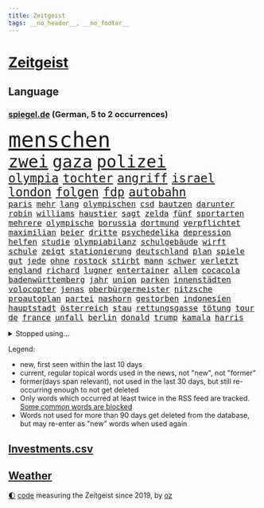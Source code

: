 ```yaml
---
title: Zeitgeist
tags: __no_header__, __no_footer__
---
```


# [Zeitgeist](https://oliz.io/zeitgeist/)

## Language

<h3><a href="https://www.spiegel.de" target="_blank">spiegel.de</a> (German, 5 to 2 occurrences)</h3>
<p style="font-family:monospace">
<span style="font-size:32pt"><a href="news_links.html#menschen" class="current">menschen</a></span>
<br>
<span style="font-size:25pt"><a href="news_links.html#zwei" class="current">zwei</a></span>
<span style="font-size:25pt"><a href="news_links.html#gaza" class="current">gaza</a></span>
<span style="font-size:25pt"><a href="news_links.html#polizei" class="current">polizei</a></span>
<br>
<span style="font-size:18pt"><a href="news_links.html#olympia" class="current">olympia</a></span>
<span style="font-size:18pt"><a href="news_links.html#tochter" class="current">tochter</a></span>
<span style="font-size:18pt"><a href="news_links.html#angriff" class="current">angriff</a></span>
<span style="font-size:18pt"><a href="news_links.html#israel" class="current">israel</a></span>
<span style="font-size:18pt"><a href="news_links.html#london" class="current">london</a></span>
<span style="font-size:18pt"><a href="news_links.html#folgen" class="current">folgen</a></span>
<span style="font-size:18pt"><a href="news_links.html#fdp" class="current">fdp</a></span>
<span style="font-size:18pt"><a href="news_links.html#autobahn" class="current">autobahn</a></span>
<br>
<span style="font-size:12pt"><a href="news_links.html#paris" class="current">paris</a></span>
<span style="font-size:12pt"><a href="news_links.html#mehr" class="current">mehr</a></span>
<span style="font-size:12pt"><a href="news_links.html#lang" class="current">lang</a></span>
<span style="font-size:12pt"><a href="news_links.html#olympischen" class="current">olympischen</a></span>
<span style="font-size:12pt"><a href="news_links.html#csd" class="current">csd</a></span>
<span style="font-size:12pt"><a href="news_links.html#bautzen" class="current">bautzen</a></span>
<span style="font-size:12pt"><a href="news_links.html#darunter" class="current">darunter</a></span>
<span style="font-size:12pt"><a href="news_links.html#robin" class="current">robin</a></span>
<span style="font-size:12pt"><a href="news_links.html#williams" class="current">williams</a></span>
<span style="font-size:12pt"><a href="news_links.html#haustier" class="new">haustier</a></span>
<span style="font-size:12pt"><a href="news_links.html#sagt" class="current">sagt</a></span>
<span style="font-size:12pt"><a href="news_links.html#zelda" class="new">zelda</a></span>
<span style="font-size:12pt"><a href="news_links.html#fünf" class="current">fünf</a></span>
<span style="font-size:12pt"><a href="news_links.html#sportarten" class="current">sportarten</a></span>
<span style="font-size:12pt"><a href="news_links.html#mehrere" class="current">mehrere</a></span>
<span style="font-size:12pt"><a href="news_links.html#olympische" class="current">olympische</a></span>
<span style="font-size:12pt"><a href="news_links.html#borussia" class="current">borussia</a></span>
<span style="font-size:12pt"><a href="news_links.html#dortmund" class="current">dortmund</a></span>
<span style="font-size:12pt"><a href="news_links.html#verpflichtet" class="current">verpflichtet</a></span>
<span style="font-size:12pt"><a href="news_links.html#maximilian" class="current">maximilian</a></span>
<span style="font-size:12pt"><a href="news_links.html#beier" class="current">beier</a></span>
<span style="font-size:12pt"><a href="news_links.html#dritte" class="current">dritte</a></span>
<span style="font-size:12pt"><a href="news_links.html#psychedelika" class="new">psychedelika</a></span>
<span style="font-size:12pt"><a href="news_links.html#depression" class="current">depression</a></span>
<span style="font-size:12pt"><a href="news_links.html#helfen" class="current">helfen</a></span>
<span style="font-size:12pt"><a href="news_links.html#studie" class="current">studie</a></span>
<span style="font-size:12pt"><a href="news_links.html#olympiabilanz" class="new">olympiabilanz</a></span>
<span style="font-size:12pt"><a href="news_links.html#schulgebäude" class="current">schulgebäude</a></span>
<span style="font-size:12pt"><a href="news_links.html#wirft" class="current">wirft</a></span>
<span style="font-size:12pt"><a href="news_links.html#schule" class="current">schule</a></span>
<span style="font-size:12pt"><a href="news_links.html#zeigt" class="current">zeigt</a></span>
<span style="font-size:12pt"><a href="news_links.html#stationierung" class="current">stationierung</a></span>
<span style="font-size:12pt"><a href="news_links.html#deutschland" class="current">deutschland</a></span>
<span style="font-size:12pt"><a href="news_links.html#plan" class="current">plan</a></span>
<span style="font-size:12pt"><a href="news_links.html#spiele" class="current">spiele</a></span>
<span style="font-size:12pt"><a href="news_links.html#gut" class="current">gut</a></span>
<span style="font-size:12pt"><a href="news_links.html#jede" class="current">jede</a></span>
<span style="font-size:12pt"><a href="news_links.html#ohne" class="current">ohne</a></span>
<span style="font-size:12pt"><a href="news_links.html#rostock" class="current">rostock</a></span>
<span style="font-size:12pt"><a href="news_links.html#stirbt" class="current">stirbt</a></span>
<span style="font-size:12pt"><a href="news_links.html#mann" class="current">mann</a></span>
<span style="font-size:12pt"><a href="news_links.html#schwer" class="current">schwer</a></span>
<span style="font-size:12pt"><a href="news_links.html#verletzt" class="current">verletzt</a></span>
<span style="font-size:12pt"><a href="news_links.html#england" class="current">england</a></span>
<span style="font-size:12pt"><a href="news_links.html#richard" class="current">richard</a></span>
<span style="font-size:12pt"><a href="news_links.html#lugner" class="current">lugner</a></span>
<span style="font-size:12pt"><a href="news_links.html#entertainer" class="new">entertainer</a></span>
<span style="font-size:12pt"><a href="news_links.html#allem" class="current">allem</a></span>
<span style="font-size:12pt"><a href="news_links.html#cocacola" class="current">cocacola</a></span>
<span style="font-size:12pt"><a href="news_links.html#badenwürttemberg" class="current">badenwürttemberg</a></span>
<span style="font-size:12pt"><a href="news_links.html#jahr" class="current">jahr</a></span>
<span style="font-size:12pt"><a href="news_links.html#union" class="current">union</a></span>
<span style="font-size:12pt"><a href="news_links.html#parken" class="new">parken</a></span>
<span style="font-size:12pt"><a href="news_links.html#innenstädten" class="new">innenstädten</a></span>
<span style="font-size:12pt"><a href="news_links.html#volocopter" class="new">volocopter</a></span>
<span style="font-size:12pt"><a href="news_links.html#jenas" class="new">jenas</a></span>
<span style="font-size:12pt"><a href="news_links.html#oberbürgermeister" class="current">oberbürgermeister</a></span>
<span style="font-size:12pt"><a href="news_links.html#nitzsche" class="new">nitzsche</a></span>
<span style="font-size:12pt"><a href="news_links.html#proautoplan" class="new">proautoplan</a></span>
<span style="font-size:12pt"><a href="news_links.html#partei" class="current">partei</a></span>
<span style="font-size:12pt"><a href="news_links.html#nashorn" class="new">nashorn</a></span>
<span style="font-size:12pt"><a href="news_links.html#gestorben" class="current">gestorben</a></span>
<span style="font-size:12pt"><a href="news_links.html#indonesien" class="current">indonesien</a></span>
<span style="font-size:12pt"><a href="news_links.html#hauptstadt" class="current">hauptstadt</a></span>
<span style="font-size:12pt"><a href="news_links.html#österreich" class="current">österreich</a></span>
<span style="font-size:12pt"><a href="news_links.html#stau" class="current">stau</a></span>
<span style="font-size:12pt"><a href="news_links.html#rettungsgasse" class="new">rettungsgasse</a></span>
<span style="font-size:12pt"><a href="news_links.html#tötung" class="current">tötung</a></span>
<span style="font-size:12pt"><a href="news_links.html#tour" class="current">tour</a></span>
<span style="font-size:12pt"><a href="news_links.html#de" class="current">de</a></span>
<span style="font-size:12pt"><a href="news_links.html#france" class="current">france</a></span>
<span style="font-size:12pt"><a href="news_links.html#unfall" class="current">unfall</a></span>
<span style="font-size:12pt"><a href="news_links.html#berlin" class="current">berlin</a></span>
<span style="font-size:12pt"><a href="news_links.html#donald" class="current">donald</a></span>
<span style="font-size:12pt"><a href="news_links.html#trump" class="current">trump</a></span>
<span style="font-size:12pt"><a href="news_links.html#kamala" class="current">kamala</a></span>
<span style="font-size:12pt"><a href="news_links.html#harris" class="current">harris</a></span>
</p>
<details>
<summary>Stopped using...</summary>
<p class="former" style="font-size:12pt">
mainz(1391) leichter(1390) müssten(1390) co₂(1389) cristiano(1389) getan(1389) investieren(1389) nein(1389) pressekonferenz(1389) ronaldo(1389) steigenden(1389) treffer(1389) verlegt(1389) angeklagte(1388) beschäftigt(1388) einstieg(1388) lebensmittel(1388) nachruf(1388) sanktionen(1388) staatschef(1388) vorschläge(1388) 75(1387) bundesrepublik(1387) kohle(1387) vereinigten(1387) 6(1386) aufgefordert(1386) brüssel(1386) gewaltige(1386) gezogen(1386) summe(1386) volker(1386) analyse(1385) becker(1385) berufung(1385) blickt(1385) joachim(1385) lastwagen(1385) pflege(1385) plus(1385) schaltet(1385) verlust(1385) welchem(1385) xi(1385) äußerungen(1385) egal(1384) klaren(1384) übergriffe(1384) allianz(1383) bochum(1383) erlassen(1383) flüchtlinge(1383) julian(1383) keller(1383) mittel(1383) rechnet(1383) rheinlandpfalz(1383) schiedsrichter(1383) sexuelle(1383) verstorbenen(1383) digitalisierung(1382) nahverkehr(1382) gehe(1381) lust(1381) portugal(1381) saarland(1381) spott(1381) umwelt(1381) anwälte(1380) minute(1380) niederlande(1380) 29(1379) behörde(1379) gegangen(1379) leer(1379) märz(1379) pocht(1379) aufruf(1378) leitet(1378) sache(1378) senkt(1378) stets(1378) verschwand(1378) ökonom(1378) angeklagter(1377) fleisch(1377) klären(1377) aufnahme(1376) trafen(1376) franziskus(1375) manuel(1375) mode(1375) papst(1375) türkischen(1375) dementiert(1374) fliehen(1373) geflogen(1372) organisation(1372) rom(1372) belegen(1371) kleines(1371) klimapolitik(1370) ebenso(1366) mercedes(1365) pflicht(1362) taliban(1362) katholischen(1359) wahrscheinlich(1359) wusste(1358) brach(1356) insolvenz(1355) hilfen(1353) karten(1352) syrer(1352) niedrig(1351) fehlende(1350) munition(1349) tuchel(1344) langem(1326) missbrauchs(1326) stopp(1305) wetterdienst(1295) öffnet(1278) rein(1240) fußballnationalmannschaft(1174) felix(1152) drohende(1145) zentralbank(1133) verdi(1130) bauern(1122) schrumpft(1120) auswärtige(1116) bundesrat(1106) insbesondere(1105) wissing(1054) world(1052) mike(1051) gehälter(1048) einigt(1033) abschreckung(1023) fachkräfte(1019) beider(1009) volksverhetzung(1007) umsetzung(1004) gestört(991) dutzenden(977) schärfere(974) unserem(972) kompromiss(963) kanzlers(940) waffenlieferungen(938) zusammenhalt(931) geplatzt(926) soldat(925) überwachung(925) streik(905) fern(876) baustelle(866) hochschule(861) kriegsverbrechen(861) iranische(852) gewerkschaften(842) überlebenden(839) schwarzes(833) fernen(828) verärgert(809) isoliert(805) mordfall(800) steuerhinterziehung(798) sinne(794) verklagen(793) kaiserslautern(792) chinesischer(790) joshua(777) jugendlicher(774) kaffee(774) andrew(770) 16jähriger(750) wissenschaft(748) digitale(747) eautos(747) ähnlichen(740) landwirtschaft(739) chinesen(734) freispruch(732) sunak(732) rishi(731) notruf(721) protestbewegung(721) hoffnungsträger(716) nation(716) 05(708) frühjahr(706) 63(702) kündigung(696) tobias(696) bundesbank(690) kita(684) ernährung(683) gerechtfertigt(683) branchen(677) historisches(673) dokumentieren(667) emissionen(666) pakete(657) methoden(656) besatzung(651) mama(649) aussichten(627) düster(618) liberale(607) deutschlandticket(606) migrationspolitik(603) game(602) saarlouis(601) überzeugen(600) dfbelf(596) haftbefehl(596) gekündigt(593) madonna(591) trauern(588) aufgelöst(586) vulkan(585) gelegenheit(583) al(578) mittelpunkt(574) kongo(569) geschwister(568) boom(566) wohlstand(560) chatgpt(550) jason(547) 5000(543) eskalierte(539) bürokratie(538) nagelsmann(538) lauf(533) insekten(532) 51(523) toll(521) wahlsieger(521) trier(517) rechtspopulisten(510) spiegelreport(508) gejagt(500) hinweg(499) hauptrolle(488) umsetzen(487) parlamentswahlen(486) arbeitskräfte(484) boomt(471) rückhalt(471) oberbayern(470) samuel(461) fühlte(456) fisch(454) jagen(453) erging(448) formuliert(443) kane(443) rechter(441) sparkassen(433) blamiert(430) drohnenangriffe(428) bitter(424) kurzer(415) luftangriffen(415) einbestellt(414) fürth(414) hitzewellen(414) blockierte(411) widerstands(411) marschflugkörper(408) budget(407) errichtet(405) einbringen(404) milliardenschweren(397) selben(395) thunberg(393) preiserhöhung(392) abwenden(391) flieger(389) pass(385) ezb(382) soziologe(379) victoria(375) desaster(372) heim(372) kooperiert(372) aufatmen(370) todesfall(370) iphone(368) verkehrswende(368) gerichtsverfahren(367) immobilienmarkt(367) strenger(366) andré(364) sterne(364) argentiniens(361) sechsstellige(361) psyche(359) entstand(357) parlamentswahl(351) gedreht(350) winde(350) metern(349) airport(348) körperliche(344) ausscheiden(342) ehrung(340) pauli(340) jon(335) tankstelle(334) javier(332) milei(332) schiitenmiliz(331) technisch(330) knacken(325) dumm(322) rki(322) young(321) gewechselt(320) schwester(320) onkel(318) generalbundesanwalt(314) moritz(312) nszeit(311) berüchtigte(306) harsche(306) fehlte(305) proben(305) verfolgte(305) vergehen(305) challenge(303) kimmich(303) verschickt(301) mehrmals(300) dankbar(298) organisatoren(297) 43(296) regelungen(296) schenkt(295) gedächtnis(290) ungerecht(288) böse(284) mars(284) gerechnet(283) mexikos(283) pflegeheim(281) hongkong(279) lasst(279) charkiw(277) emotionaler(275) erfindung(275) spender(275) nouripour(274) omid(274) hamasangriff(273) kracht(273) extremistischen(270) tränengas(269) waffenstillstand(269) großzügigen(268) achtzigerjahre(266) attraktiver(265) südlichen(263) reederei(262) signa(262) einheitliche(260) herbe(260) eminem(259) furchtbar(259) staatssekretärin(259) weltlage(258) erkannt(256) gdl(256) warnstreiks(256) fußballspieler(255) künftige(255) 16jährigen(252) ausländer(252) habecks(252) kiboom(252) netzbetreiber(252) auskunft(251) kulturszene(251) stille(251) signalisiert(249) geiselnahme(247) spiels(247) erlässt(246) sprecherin(246) emma(245) gdlchef(245) joel(245) weselsky(245) kriegstüchtig(244) 37jährige(243) gespalten(243) spdfraktionschef(243) unfalltod(243) bezahlung(241) signagruppe(241) anstehenden(240) ließe(240) petra(240) bundeskartellamt(239) kassieren(236) einverstanden(235) taugt(234) tourt(234) ostern(233) psychologe(233) bedrängnis(232) kapitän(231) genügend(229) autokonzern(227) notlage(227) dubai(226) wackelt(226) leise(225) uganda(224) beleidigungen(223) falle(222) künftiger(221) stoffe(221) tausender(221) ausgewählt(220) weiblich(220) historischer(219) usdollar(219) entzogen(218) heimischen(217) zuversichtlich(216) stefanie(215) notaufnahme(214) amy(213) grande(213) guardiola(212) sekeinsatz(212) einsparungen(211) roberts(210) interessieren(207) oma(206) neugier(205) dreyer(202) leiten(202) ordentlich(202) abgefeuert(200) absatz(200) leidenschaftlicher(200) vorliegt(200) 31jähriger(199) high(199) le(199) mangelnde(198) hollywoods(197) lachen(197) wärmepumpen(197) bevorzugen(196) pep(196) aufklären(195) neuwahl(194) b(193) fossil(193) sogenanntes(192) emobilität(191) minus(191) abfahrt(190) dave(190) homo(190) koblenz(190) militärübungen(190) cdu/csu(189) niedriger(189) spacey(189) zeitzeugen(189) anpassung(188) landsleuten(188) typs(188) elvis(187) inmitten(187) siebzigerjahren(187) wohnungssuche(187) abgetaucht(186) begrenzt(186) bestsellerautor(183) langes(183) alkoholfreie(182) bauernproteste(182) fernhalten(182) norweger(182) beantragt(181) behindert(181) betreffen(181) dreh(181) sächsische(181) weltstar(181) girls(180) spektakuläres(180) haag(179) ritual(179) begraben(177) terrormiliz(177) entlastungen(176) verbündete(176) anmelden(174) frühes(174) pay(174) zerrissen(174) insolvente(172) staub(172) 160(170) afdabgeordnete(170) 13jährigen(169) blaupause(169) erklärungen(169) erzbistum(169) schlangen(169) stützt(169) erobert(168) politischem(168) rechnungen(168) angeworben(167) aufgeklärt(167) ratschlag(167) nationalsozialismus(166) summen(166) anonymen(165) fressen(165) potsdamer(165) 64(164) angehoben(164) murphy(164) satt(164) zeugnis(164) rechtlichen(163) unfair(163) anforderungen(162) platzt(162) vorgesehen(162) hauptdarstellerin(161) wald(161) einwanderer(160) kreuzfahrtschiff(160) realistische(160) vergütung(159) verewigt(158) anerkennung(157) einlösen(157) widerlegen(157) gäbe(156) jordan(156) konstruiert(156) lucy(155) ungarische(155) glimpflich(154) zugesprochen(154) gesänge(153) posse(153) chinesisches(151) vermittler(151) huawei(150) löcher(150) benannt(149) schärfste(149) siebten(149) verhagelt(149) superreichen(148) fair(147) urteilte(147) däne(146) facebookkonzern(146) forschungsteam(146) autofahrerin(145) djirsarai(145) lara(145) meistertitel(145) raf(145) supermärkte(145) msc(144) zentimeter(144) durchsuchung(143) national(142) rassemblement(142) schöpft(142) drehbuch(141) planung(141) bezahlte(140) neil(140) fremden(138) preisgegeben(137) kriegsverlauf(136) erhielten(135) queens(135) 58jähriger(134) ampelpolitiker(134) flotte(134) unverzüglich(134) abschiedstournee(133) außergewöhnliches(133) berührende(133) verbraucherpreise(133) drohe(132) lizenz(132) anmeldung(131) 18jährigen(130) bernard(130) schauspielerinnen(130) kippte(129) trek(129) zecken(129) authentisch(127) 57(126) boxer(126) jeff(126) singapur(126) taxis(126) kinderärztin(125) laufende(125) regierungschefs(125) alleingang(124) gelöscht(124) gigantische(124) kinohit(124) kriegsführung(124) schrank(123) überfahrt(123) intensiv(122) 14jährigen(121) johansson(121) messen(121) reiht(121) scarlett(121) wiedersehen(121) hetzt(120) schmerzensgeld(120) drittes(119) krankheitserreger(119) källenius(119) mercedeschef(119) ola(119) spannende(119) umbenannt(119) wendungen(119) alters(118) bergsteigen(118) chefposten(118) vorzubereiten(118) abgelaufen(117) anbietern(117) auswärtigen(117) schlimmste(116) zusätzlichen(116) award(115) beeindruckende(115) matchwinner(115) orientieren(114) todesfällen(114) bruders(113) milliardenauftrag(113) polizeieinsätze(113) gerüst(112) gruß(112) hirnforschung(112) klimaschützer(112) lakers(112) ausrüster(111) kibbuz(111) abheben(110) denkbar(110) bedenklich(109) britischem(109) klimaprotest(109) unerwarteten(109) billionen(108) milliardengeschäft(108) privatsphäre(108) absurde(107) l'amour(106) toujours(106) abgeschoben(105) bestechlichkeit(105) fußballverbands(105) louis(105) milchstraße(105) rouge(105) stichwahl(105) wout(105) alltäglich(104) rüstungskonzern(104) sommerzeit(104) statistische(104) exgesundheitsminister(103) leuten(103) nett(103) türen(103) bildeten(102) blutiges(102) postet(102) fahrrad(101) fußballers(100) sparkurs(100) straßenbahn(100) ghana(99) abgestraft(98) etablierte(98) geredet(98) microsofts(98) rechnung(98) ungarischen(98) beherrscht(97) diplomatischen(97) ernstfall(97) massensturz(97) quiet(97) relativ(97) angelegte(96) elfmeterschießen(96) gemalt(96) bundesvorstand(95) steinzeit(95) sticht(95) trainingslager(95) entlohnung(93) großkonzerne(93) verunsichert(93) weltgrößten(93) spektakulärsten(92) verspielt(92) ärgernis(92) abonnenten(91) eint(91) entschädigen(91) spritpreise(91) andernorts(90) militärischer(90) wertvollen(90) angetreten(89) beginns(89) beleidigung(89) fahrschein(89) gletschern(89) meistens(89) regierungswechsel(89) toxischen(89) zurückzubekommen(89) zusammenhalten(89) ätna(89) einhundert(88) g7staaten(88) herauszufinden(88) verprügeln(88) vorgängers(88) dreckig(87) fuhren(87) leiterin(87) ostereier(87) rechtspopulistischer(87) schüttete(87) steuererklärung(87) 78(86) behindern(86) fürchtete(86) herzversagen(86) leuchten(86) telekom(86) unterschreiben(86) akzeptieren(85) fahrradfahrer(85) project(85) sportwissenschaftler(85) attackierte(84) charakter(84) flair(84) laufender(84) pflegetochter(84) 75jährige(83) ausgebremst(83) fischkutter(83) abwechslungsreich(82) eddy(82) fahrern(82) industriegebiet(82) nachspiel(82) patrioten(82) auswärtiges(81) bezwingen(81) inder(81) neunjährigen(81) schwimmerinnen(81) bbcmoderator(80) blüht(80) erbost(80) fragwürdiger(80) kinderklinik(80) küssen(80) legalisiert(80) streaminganbieter(80) städtische(80) 28jährige(79) beschlagnahmten(79) eingerechnet(79) millionenwert(79) mythen(79) rechtspopulismus(79) stalking(79) umweltministerin(79) weibchen(79) wirt(79) zahnarzt(79) 21jährige(78) abfindungen(78) angeschlagenen(78) begrenzten(78) erlebten(78) geldwäsche(78) lagunenstadt(78) ratte(78) sbahn(78) tagestouristen(78) trumpf(78) amtsträger(77) farbattacke(77) feuerlöschern(77) fix(77) orange(77) präparierten(77) sprühten(77) auszulösen(76) automaten(76) bistum(76) krisentreffen(76) meeresfrüchte(76) mumifizierte(76) gültigen(75) knackt(75) renaissance(75) beckham(74) impfstoffe(74) klang(74) klo(74) kundinnen(74) jenna(73) klartext(73) masken(73) mitgebracht(73) ortega(73) voraussetzungen(73) abnehmspritze(72) bardella(72) moulin(72) mühlenflügel(72) niederschlägen(72) premiers(72) prognosen(72) trockenheit(72) verpassten(72) zwayer(72) antiisraelischer(71) aufträgen(71) eddie(71) europawahlen(71) geile(71) güler(71) komiker(71) lebenserwartung(71) mitgliedschaft(71) nachdenken(71) schob(71) sexy(71) talkshowmoderatorin(71) verzockt(71) witch(71) aufkommen(70) enkeltrick(70) pfiffe(70) scharfmachern(70) 900000(69) adams(69) feuerwerk(69) populär(69) strahlen(69) besitzt(68) handzeichen(68) mounjaro(68) nsvergleich(68) uspopstar(68) who’s(68) 155(67) bon(67) durchbrechen(67) gelbe(67) jovi(67) manövriert(67) mitreißenden(67) verwahrt(67) alarmstufe(66) celsius(66) handele(66) drittgrößten(65) fußballmannschaft(65) neugeborenes(65) preiserhöhungen(65) schleichenden(65) ungewollte(65) verschleppte(65) fußballfieber(64) nacheinander(64) blunt(63) cher(63) topstars(63) enorme(62) spdzentrale(62) alpinisten(61) höhepunkte(61) inne(61) inszenieren(61) absagen(60) unerwarteter(60) begehrt(59) clooney(59) hilton(59) militärziele(59) mittelfeldspielers(59) regierenden(59) schlagstock(59) sorten(59) aufsteigen(58) versetzen(58) amerikanischer(57) millionenstadt(57) priesters(57) stöhnen(57) aufgeladenes(56) lustiges(56) standards(56) verzeichnen(56) vorgeschichte(56) woke(56) zeitfahren(56) abgeführt(55) ausgewechselt(55) bevorstehenden(55) bürgerschaft(55) joost(55) meryl(55) nebensache(55) nordfranzösischen(55) rouen(55) steuereinnahmen(55) streep(55) akte(54) schlussspurt(54) apotheken(53) fdpgeneralsekretär(53) fossilen(53) kurswechsel(53) revolutionieren(53) usbotschafterin(53) beef(52) exmanager(52) geopolitische(52) muscheln(52) pochen(52) sahrawagenknechtpartei(52) wilders(52) bröckelt(51) böses(51) dresdner(51) etappensieg(51) reuters(51) verheißt(51) waldbränden(51) chipherstellers(50) fußballtransferticker(50) kollegin(50) militärmanöver(50) pausiert(50) populist(50) versprechungen(50) bildungsministerium(49) datingapps(49) extremwetter(49) fehlverhaltens(49) firmenpatriarchen(49) geheimplan(49) kifirma(49) linklater(49) strippen(49) verächtlich(49) ausfüllen(48) bekanntes(48) grundrechte(48) l’amour(48) mitgliedstaaten(48) müttern(48) ratten(48) sinniert(48) d’agostino(47) gigi(47) medwedew(47) strategiepapier(47) tree(47) ölkonzerns(47) bongiovi(46) durchschnittlich(46) kinshasa(46) mitgerissen(46) pyrotechnik(46) rechenschaft(46) royal(46) suff(46) verhängnisvollen(46) brown(45) existieren(45) halyna(45) hutchins(45) schönen(45) angeprangert(44) f16kampfjets(44) natoostflanke(44) quaid(44) versprachen(44) wahltag(44) einseitig(43) epidemie(43) irre(43) wahltermin(43) fitness(42) polizeigewalt(42) präsidentschaftsanwärter(42) rechtsbündnis(42) schutt(42) sätzen(42) aneinandergeraten(41) back(41) exgeheimdienstchef(41) núñez(41) profitierten(41) semaglutid(41) shady(41) slim(41) unlösbare(41) wirkstoff(41) zurückhalten(41) 2002(40) anheizen(40) einfahren(40) hurrikansaison(40) kombination(40) stichwahlen(40) verlorenen(40) betracht(39) frauenförderung(39) realitätscheck(39) solch(39) altersdiskriminierung(38) bundestagsabgeordneten(38) 25jährige(37) 28jähriger(37) beharrt(37) costner(37) cover(37) crazy(37) gebrandmarkt(37) heizungen(37) herausfordern(37) potenziell(37) rachel(37) schwächer(37) schüttelt(37) geschäftsmann(36) lawrence(36) minderjähriger(36) nazideutschland(36) rückte(36) modi(35) narendra(35) steuererleichterungen(35) bergsteigerin(34) faktor(34) missbrauchstäter(34) reformer(34) schildern(34) umkreisen(34) nationalistischen(33) parteizentrale(33) aufstand(32) behält(32) bürgerinnen(32) gezerre(32) kriegswirtschaft(32) polizeibeamtin(32) spdfraktion(32) 360(31) bärchen(31) eignung(31) indonesischen(31) linksbündnis(31) rechtspopulistin(31) schlauchboot(31) unterhaus(31) weiden(31) farage(30) martyrium(30) nigel(30) rechtsnationalen(30) regulären(30) datingapp(29) gewaltfreie(29) halter(29) hayer(29) hochrechnungen(29) inventar(29) ita(29) ukrainerin(29) wahlzettel(29) cassel(28) diesel(28) guirassy(28) hetzen(28) häufige(28) serhou(28) wahlbeteiligung(28) wahllokale(28) weiterspielen(28) extrainer(27) finanzmärkte(27) gegenseite(27) kitraining(27) nutzerdaten(27) rauer(27) stalker(27) transfer(27) fördergelder(26) organisierter(26) personalien(26) rekordsummen(26) zelle(26) aufstellung(25) bootsunglück(25) defensiven(25) familiengeschichte(25) jude(25) kürzt(25) satellitenbildern(25) sexualisierung(25) stockende(25) viertelmilliarde(25) bellingham(24) kalt(24) magentatv(24) weghorst(24) zahlte(24) animationsfilm(23) autounfall(23) döring(23) erfinden(23) ernennt(23) heftigem(23) ressortchefin(23) 52jährigen(22) 88(22) eile(22) emspiel(22) fähigkeiten(22) herrschte(22) eingekauft(21) koeman(21) ronald(21) spe(21) überwiegend(21) furcht(20) gefilmt(20) ladenetz(20) lebten(20) mel(20) verbergen(20) arda(19) buckinghampalast(19) emfußballspiel(19) fieber(19) financial(19) hürzeler(18) meg(18) pfosten(18) teamgeist(18) chronologie(17) dagestan(17) ex(17) führungspositionen(17) geldauflage(17) reis(17) sechser(17) tennisturnier(17) verwerfungen(17) abteilung(16) fitnessstudio(16) frankreichwahl(16) malu(16) rettungsschwimmer(16) schied(16) usstudie(16) demokratischer(15) durchlebte(15) gehstock(15) mannschaften(15) maskenbeschaffung(15) nachtleben(15) natotreffen(15) nepobaby(15) oberfläche(15) outet(15) polemik(15) ruto(15) spahns(15) tah(15) indiens(14) interessante(14) jurassic(14) zugunsten(14) altersarmut(13) bestellungen(13) cnn(13) entgegenwirken(13) fantasie(13) fußballmatch(13) genügen(13) horizon(13) intensives(13) moderate(13) neuzulassungen(13) raketenangriffen(13) revolte(13) verborgen(13) wrestling(13) blitze(12) einschaltquoten(12) monatlichen(12) cop(11) hübsche(11) koffer(11) natogipfel(11) spätes(11) wobei(11)
</p>
</details>
<p>Legend:
<ul>
<li><span class="new">new</span>, first seen within the last 10 days</li>
<li><span class="current">current</span>, regular topical words used in the news, not "new", not "former"</li>
<li><span class="former">former(days span relevant)</span>, not used in the last 30 days, but still re-occurring enough to not get deleted</li>
<li>Only words which occurred at least twice in the RSS feed are tracked. <a href="language/filters.py">Some common words are blocked</a></li>
<li>Words not used for more than 90 days get deleted from the database, but may re-enter as "new" words when used again</li>
</ul>
</p>

## [Investments](investments.html)[.csv](investments.csv)

## [Weather](weather.html)

<footer>
<a href="javascript:toggleTheme()" class="nav">🌓</a>
<a href="https://github.com/ooz/zeitgeist">code</a> measuring the Zeitgeist since 2019, by <a href="https://oliz.io">oz</a>
</footer>
